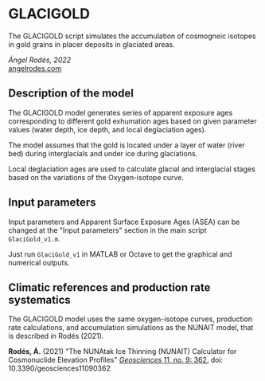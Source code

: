 # GLACIGOLD

The GLACIGOLD script simulates the accumulation of cosmogneic isotopes in gold grains in placer deposits in glaciated areas.

*Ángel Rodés, 2022*\
[angelrodes.com](http://www.angelrodes.com/)

## Description of the model

The GLACIGOLD model generates series of apparent exposure ages corresponding to different gold exhumation ages based on given parameter values (water depth, ice depth, and local deglaciation ages). 

The model assumes that the gold is located under a layer of water (river bed) during interglacials and under ice during glaciations. 

Local deglaciation ages are used to calculate glacial and interglacial stages based on the variations of the Oxygen-isotope curve.

## Input parameters

Input parameters and Apparent Surface Exposure Ages (ASEA) can be changed at the "Input parameters" section in the main script ```GlaciGold_v1.m```.

Just run ```GlaciGold_v1``` in MATLAB or Octave to get the graphical and numerical outputs.

## Climatic references and production rate systematics

The GLACIGOLD model uses the same oxygen-isotope curves, production rate calculations, and accumulation simulations as the NUNAIT model, that is described in Rodés (2021).

**Rodés, Á.** (2021) "The NUNAtak Ice Thinning (NUNAIT) Calculator for Cosmonuclide Elevation Profiles" [*Geosciences* 11, no. 9: 362.](https://www.mdpi.com/2076-3263/11/9/362) doi: 10.3390/geosciences11090362
